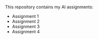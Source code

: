 This repository contains my AI assignments:
- Assignment 1
- Assignment 2
- Assignment 3
- Assignment 4
